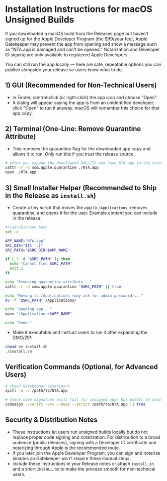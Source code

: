 # Installation Instructions for macOS Unsigned Builds

If you downloaded a macOS build from the Releases page but haven't signed up for the Apple Developer Program (the $99/year fee), Apple Gatekeeper may prevent the app from opening and show a message such as "NTA.app is damaged and can't be opened." Notarization and Developer ID signing are only available to registered Apple Developers.

You can still run the app locally — here are safe, repeatable options you can publish alongside your release so users know what to do.

## 1) GUI (Recommended for Non-Technical Users)

- In Finder, control‑click (or right‑click) the app icon and choose "Open".
- A dialog will appear saying the app is from an unidentified developer; click "Open" to run it anyway. macOS will remember this choice for that app copy.

## 2) Terminal (One-Line: Remove Quarantine Attribute)

- This removes the quarantine flag for the downloaded app copy and allows it to run. Only run this if you trust the release source.

```bash
# After you expand the downloaded DMG/ZIP and have NTA.app in the current folder
xattr -r -d com.apple.quarantine ./NTA.app
open ./NTA.app
```

## 3) Small Installer Helper (Recommended to Ship in the Release as `install.sh`)

- Create a tiny script that moves the app to `/Applications`, removes quarantine, and opens it for the user. Example content you can include in the release:

```bash
#!/usr/bin/env bash
set -e

APP_NAME="NTA.app"
SRC_DIR="${1:-.}"
SRC_PATH="$SRC_DIR/$APP_NAME"

if [ ! -d "$SRC_PATH" ]; then
  echo "Cannot find $SRC_PATH"
  exit 1
fi

echo "Removing quarantine attribute..."
xattr -r -d com.apple.quarantine "$SRC_PATH" || true

echo "Moving to /Applications (may ask for admin password)..."
mv -f "$SRC_PATH" /Applications/

echo "Opening app..."
open "/Applications/$APP_NAME"

echo "Done."
```

- Make it executable and instruct users to run it after expanding the DMG/ZIP:

```bash
chmod +x install.sh
./install.sh
```

## Verification Commands (Optional, for Advanced Users)

```bash
# Check Gatekeeper assessment
spctl -a -v /path/to/NTA.app

# Check code signature (will fail for unsigned apps but useful to show the output)
codesign --verify -vvv --deep --strict /path/to/NTA.app || true
```

## Security & Distribution Notes

- These instructions let users run unsigned builds locally but do not replace proper code signing and notarization. For distribution to a broad audience (public releases), signing with a Developer ID certificate and notarizing through Apple is the recommended route.
- If you later join the Apple Developer Program, you can sign and notarize binaries so Gatekeeper won't require these manual steps.
- Include these instructions in your Release notes or attach `install.sh` and a short `INSTALL.md` to make the process smooth for non-technical users.